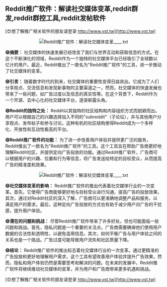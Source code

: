 ## **Reddit推广软件：解读社交媒体变革,reddit群发,reddit群控工具,reddit发帖软件**

[😍想了解推广相关软件的朋友请登录 http://www.vst.tw](http://www.vst.tw)

 <center><img src="https://vst.tw/MP4/tuiguang/png/4.png" alt="Reddit推广软件：解读社交媒体变革____.txt"></center>

**😄摘要：**
社交媒体的快速发展已经改变了我们与世界互动和获取信息的方式。在这个不断演化的领域，Reddit作为一个独特的社交媒体平台已经吸引了全球数以亿计的用户。最近，Reddit推出了一款名为"Reddit推广软件"的工具，进一步推动了社交媒体的变革。

**😄引言：**
随着数字时代的到来，社交媒体的重要性变得日益突出。它成为了人们分享观点、交流信息和发现新事物的主要渠道之一。然而，社交媒体的快速发展也带来了一些问题，如广告过度以及信息的真实性等。在这个背景下，Reddit作为一个开源、去中心化的社交媒体平台，逐渐崭露头角。

**😄Reddit的独特之处：**
Reddit以其独特的社区结构和内容组织方式而脱颖而出。用户可以根据自己的兴趣选择加入不同的"subreddit"（子论坛），并与其他用户分享观点、发布帖子和参与讨论。这种有机的社区结构使得Reddit成为一个多样化、开放性和互动性极高的平台。

**😄Reddit推广软件的功能：**
为了进一步改善用户体验并提供更广泛的服务，Reddit推出了一款名为"Reddit推广软件"的工具。这个工具旨在帮助广告商更好地理解Reddit社区，并提供定向广告投放的功能。通过Reddit推广软件，广告商可以根据用户的兴趣、位置和行为等信息，将广告发送给特定的目标受众，从而提高广告的精准度和效果。

 <center><img src="https://vst.tw/MP4/tuiguang/png/4.png" alt="Reddit推广软件：解读社交媒体变革____.txt"></center>

**😄社交媒体变革的影响：**
Reddit推广软件的推出代表着社交媒体行业的一次变革。首先，它使得广告商能够更好地与目标受众进行沟通，提高广告的投放效果。其次，通过对Reddit社区的深入了解，广告商可以更准确地调整产品和服务，以满足用户的需求。最后，这种定向广告投放的方式也有助于减少用户对广告的干扰感，提升用户体验。

**😄潜在的问题和挑战：**
尽管Reddit推广软件带来了许多好处，但也可能面临一些问题和挑战。首先，隐私问题是一个重要的关注点。广告商需要确保他们使用用户数据的合法性和透明性，以避免滥用信息。其次，如何平衡广告与用户体验之间的关系也是一个挑战。广告过度可能导致用户流失和社区质量下降。

**😄结论：**
Reddit推广软件的推出标志着社交媒体行业的一次变革。通过更精准的广告投放和更好地理解用户需求，这个工具有望改善用户体验并提升广告效果。然而，隐私和用户体验仍然是需要思考和解决的问题。在未来的发展中，Reddit推广软件将继续推动社交媒体的变革，并为用户和广告商带来更多机遇和挑战。

[😍想了解推广相关软件的朋友请登录 http://www.vst.tw](http://www.vst.tw)




